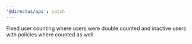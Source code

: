 ```yaml
---
'@directus/api': patch
---
```


Fixed user counting where users were double counted and inactive users with policies where counted as well
